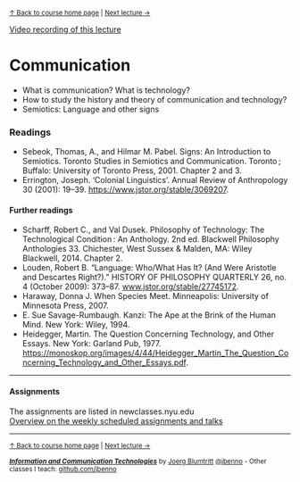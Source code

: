 <sup>[&uarr; Back to course home page](/README.md) | [Next lecture &rarr;](/files/01.md)</sup>  

[Video recording of this lecture](https://youtu.be/2zHJFzwNPc8)

# Communication
- What is communication? What is technology? 
- How to study the history and theory of communication and technology?
- Semiotics: Language and other signs

### Readings
- Sebeok, Thomas, A., and Hilmar M. Pabel. Signs: An Introduction to Semiotics. Toronto Studies in Semiotics and Communication. Toronto ; Buffalo: University of Toronto Press, 2001. Chapter 2 and 3.
- Errington, Joseph. ‘Colonial Linguistics’. Annual Review of Anthropology 30 (2001): 19–39. https://www.jstor.org/stable/3069207.


#### Further readings
- Scharff, Robert C., and Val Dusek. Philosophy of Technology: The Technological Condition : An Anthology. 2nd ed. Blackwell Philosophy Anthologies 33. Chichester, West Sussex & Malden, MA: Wiley Blackwell, 2014. Chapter 2.
- Louden, Robert B. “Language: Who/What Has It? (And Were Aristotle and Descartes Right?).” HISTORY OF PHILOSOPHY QUARTERLY 26, no. 4 (October 2009): 373–87. www.jstor.org/stable/27745172.
- Haraway, Donna J. When Species Meet. Minneapolis: University of Minnesota Press, 2007.
- E. Sue  Savage-Rumbaugh. Kanzi: The Ape at the Brink of the Human Mind. New York: Wiley, 1994. 
- Heidegger, Martin. The Question Concerning Technology, and Other Essays. New York: Garland Pub, 1977. https://monoskop.org/images/4/44/Heidegger_Martin_The_Question_Concerning_Technology_and_Other_Essays.pdf.


***

#### Assignments
The assignments are listed in newclasses.nyu.edu  
[Overview on the weekly scheduled assignments and talks](https://docs.google.com/spreadsheets/d/1BB6HHULpT9KCe9JpZZn-oI-JxHNpXhhsdp6A8cw8cMM/edit?usp=sharing)  


***
<sup>[&uarr; Back to course home page](/README.md) | [Next lecture &rarr;](/files/01.md)</sup>  
  
<sup>***[Information and Communication Technologies](/README.md)*** by [Joerg Blumtritt](https://jbenno.net) [@jbenno](https://twitter.com/jbenno) - Other classes I teach: [github.com/jbenno](https://github.com/jbenno/teaching/blob/master/README.md)</sup>
